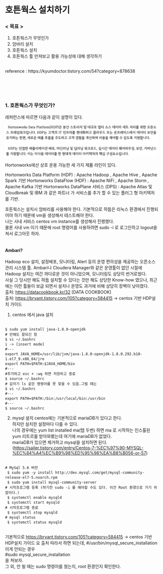 # 호튼웍스 설치하기

### < 목표 >
1. 호튼웍스가 무엇인가
2. 암바리 설치
3. 호튼웍스 설치
5. 호튼웍스 툴 만져보고 활용 가능성에 대해 생각하기

<br/>
reference : https://kyumdoctor.tistory.com/54?category=878638
<br/><br/><br/><br/><br/>

### 1. 호튼웍스가 무엇인가?

레퍼런스에 따르면 다음과 같이 설명이 있다.  

<img src="https://github.com/kimhagyeong/Tech_Diary/blob/main/static/%E1%84%92%E1%85%A9%E1%84%90%E1%85%B3%E1%86%AB%E1%84%8B%E1%85%AF%E1%86%A8%E1%84%89%E1%85%B3%20%E1%84%89%E1%85%A5%E1%86%AF%E1%84%86%E1%85%A7%E1%86%BC.png"
     width="700"/>


Hortonworks에선 상호 운용 가능한 세 가지 제품 라인이 있다.

Hortonworks Data Platform (HDP) : Apache Hadoop , Apache Hive , Apache Spark 기반
Hortonworks DataFlow (HDF) : Apache NiFi , Apache Storm , Apache Kafka 기반
Hortonworks DataPlane 서비스 (DPS) : Apache Atlas 및 Cloudbreak 및 IBM 과 같은 파트너 가 서비스를 추가 할 수 있는 플러그 형 아키텍처를 기반.

호튼웍스는 설치시 암바리를 사용해야 한다. 
기본적으로 하둡은 리눅스 환경에서 진행되어야 하기 때문에 vm을 생성해서 테스트해야 한다.  
나는 사내 서비스 centos vm instance를 생성해서 진행했다.  
물론 사내 vm 이기 때문에 root 명령어를 사용하려면 sudo -i 로 로그인하고 logout을 쳐서 로그아웃 하자.
<br/><br/>
#### Ambari?
Hadoop eco 설치, 설정배포, 모니터링, Alert 등의 운영 편의성을 제공하는 오픈소스 관리 시스템 툴. 
Ambari나 Cloudera Manager와 같은 운영툴이 없던 시절에 Hadoop 설치는 여간 까다로운 것이 아니었으며, 모니터링도 상당히 번거로웠다.  
사실 그 당시만 해도 하둡 설치할 수 있다는 것만 해도 상당한 Know-how 였으나, 최근에는 이런 툴들이 보급 되면서 설치나 운영도 과거에 비해 상당히 장벽이 낮아졌다.  
출처: https://datacookbook.kr/32 [DATA COOKBOOK]  
출처: https://bryant.tistory.com/105?category=584415 -> centos 기반 HDP설치 가이드
  
1. centos 에서 java 설치
<pre><code>
$ sudo yum install java-1.8.0-openjdk
# 안해도 잘되긴 함
$ vi ~/.bashrc
i -> [insert mode]
#---
export JAVA_HOME=/usr/lib/jvm/java-1.8.0-openjdk-1.8.0.292.b10-1.el7_9.x86_64/jre
export PATH=$PATH:$JAVA_HOME/bin
#---
#추가하고 esc + :wq 하면 저장하고 종료
$ source ~/.bashrc
# 갑자기 ls 같은 명령어를 못 찾을 수 있음.그럴 때는
$ vi ~/.bashrc
#---
export PATH=$PATH:/bin:/usr/local/bin:/usr/bin
#---
$ source ~/.bashrc
</code></pre>
  
  
2. mysql 설치
centos에는 기본적으로 mariaDB가 있다고 한다.  
하지만 설치한 설정마다 다를 수 있다.  
나의 경우에는 yum list installed ma(탭 두번) 하면 ma 로 시작하는 인스톨된 yum 리트르를 받아와봤는데 여기에 mariaDB가 없었다.  
mariaDB가 있으면 제거하고 mysql을 설치하면 된다.  (https://sailer.tistory.com/entry/Centos-7-%EC%97%90-MYSQL-%EC%84%A4%EC%B9%98%ED%95%98%EA%B8%B056-or-57)

<pre>
<code>
# MySql 5.6 버전
 $ sudo yum -y install http://dev.mysql.com/get/mysql-community-release-el7-5.noarch.rpm 
 $ sudo yum install mysql-community-server 
# 시작프로그램 등록 (하기전 sudo -i 를 해야할 수도 있다. 이건 Root 환경으로 가기 위함이다.)
 $ systemctl enable mysqld
 $ systemctl start mysqld
# 시작프로그램 종료
 $ systemctl stop mysqld
# mysql status
 $ systemctl status mysqld
</code>
</pre>
기본적으로 https://bryant.tistory.com/105?category=584415 -> centos 기반 HDP설치 가이드 요 출처 따라서 하면 되는데, 
#/usr/bin/mysql_secure_installation
이게 안되는 경우  
#sudo mysql_secure_installation  
을 쳐보자.  
그 외, 안 될 때는 sudo 명령어를 쳤는지, root 환경인지 확인한다.
